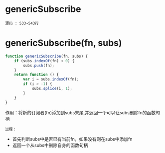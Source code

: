 # genericSubscribe
`源码 : 533~543行`
# genericSubscribe(fn, subs)
```js
function genericSubscribe(fn, subs) {
    if (subs.indexOf(fn) < 0) {
        subs.push(fn);
    }
    return function () {
        var i = subs.indexOf(fn);
        if (i > -1) {
            subs.splice(i, 1);
        }
    }
}
```

作用：将新的订阅者(fn)添加到subs末尾,并返回一个可以让subs删除fn的函数句柄

`过程：`

* 首先判断subs中是否已有当前fn，如果没有则在subs中添加fn
* 返回一个从subs中删除自身的函数句柄


